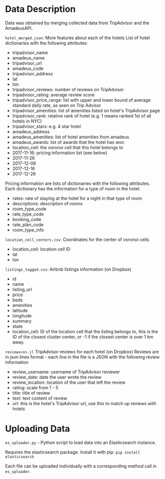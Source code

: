 # Data Description

Data was obtained by merging collected data from TripAdvisor and the AmadeusAPI.

`hotel_merged.json`: More features about each of the hotels
List of hotel dictionaries with the following attributes:
* tripadvisor_name
* amadeus_name
* tripadvisor_url
* amadeus_code
* tripadvisor_address
* lat
* lon
* tripadvisor_reviews: number of reviews on TripAdvisor
* tripadvisor_rating: average review score 
* tripadvisor_price_range: list with upper and lower bound of average standard daily rate, as seen on Trip Advisor
* tripadvisor_amenities: list of amenities listed on hotel's TripAdvisor page
* tripadvisor_rank: relative rank of hotel (e.g. 1 means ranked 1st of all hotels in NYC)
* tripadvisor_stars: e.g. 4 star hotel
* amadeus_address
* amadeus_amenities: list of hotel amenities from amadeus
* amadeus_awards: list of awards that the hotel has won
* location_cell: the voronoi cell that this hotel belongs to
* 2017-11-16: pricing information list (see below)
* 2017-11-26
* 2017-12-06
* 2017-12-16
* 2017-12-26

Pricing information are lists of dictionaries with the following attributes. Each dictionary has the information for a type of room in the hotel.
* rates: rate of staying at the hotel for a night in that type of room
* descriptions: description of rooms
* room_type_code
* rate_type_code
* booking_code
* rate_plan_code
* room_type_info

`location_cell_centers.csv`: Coordinates for the center of voronoi cells
* location_cell: location cell ID
* lat
* lon

`listings_tagged.csv`: Airbnb listings information (on Dropbox)
* id
* name
* listing_url
* price
* beds
* amenities
* latitude 
* longitude
* summary
* state
* location_cell: ID of the location cell that the listing belongs to, this is the ID of the closest cluster center, or -1 if the closest center is over 1 km away. 

`reviews<x>.jl` TripAdvisor reviews for each hotel (on Dropbox)
Reviews are in json lines format - each line in the file is a JSON with the following review information
* review_username: username of TripAdvisor reviewer
* review_date: date the user wrote the review
* review_location: location of the user that left the review
* rating: scale from 1 - 5
* title: title of review
* text: text content of review
* url: this is the hotel's TripAdvisor url, use this to match up reviews with hotels

# Uploading Data
`es_uploader.py` -  Python script to load data into an Elasticsearch instance.

Requires the elasticsearch package. Install it with pip: `pip install elasticsearch`

Each file can be uploaded individually with a corresponding method call in `es_uploader`.
